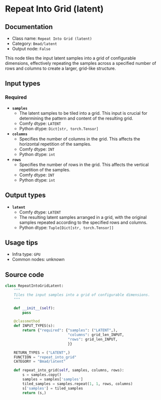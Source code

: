 # Repeat Into Grid (latent)
## Documentation
- Class name: `Repeat Into Grid (latent)`
- Category: `Bmad/latent`
- Output node: `False`

This node tiles the input latent samples into a grid of configurable dimensions, effectively repeating the samples across a specified number of rows and columns to create a larger, grid-like structure.
## Input types
### Required
- **`samples`**
    - The latent samples to be tiled into a grid. This input is crucial for determining the pattern and content of the resulting grid.
    - Comfy dtype: `LATENT`
    - Python dtype: `Dict[str, torch.Tensor]`
- **`columns`**
    - Specifies the number of columns in the grid. This affects the horizontal repetition of the samples.
    - Comfy dtype: `INT`
    - Python dtype: `int`
- **`rows`**
    - Specifies the number of rows in the grid. This affects the vertical repetition of the samples.
    - Comfy dtype: `INT`
    - Python dtype: `int`
## Output types
- **`latent`**
    - Comfy dtype: `LATENT`
    - The resulting latent samples arranged in a grid, with the original samples repeated according to the specified rows and columns.
    - Python dtype: `Tuple[Dict[str, torch.Tensor]]`
## Usage tips
- Infra type: `GPU`
- Common nodes: unknown


## Source code
```python
class RepeatIntoGridLatent:
    """
    Tiles the input samples into a grid of configurable dimensions.
    """

    def __init__(self):
        pass

    @classmethod
    def INPUT_TYPES(s):
        return {"required": {"samples": ("LATENT",),
                             "columns": grid_len_INPUT,
                             "rows": grid_len_INPUT,
                             }}

    RETURN_TYPES = ("LATENT",)
    FUNCTION = "repeat_into_grid"
    CATEGORY = "Bmad/latent"

    def repeat_into_grid(self, samples, columns, rows):
        s = samples.copy()
        samples = samples['samples']
        tiled_samples = samples.repeat(1, 1, rows, columns)
        s['samples'] = tiled_samples
        return (s,)

```
